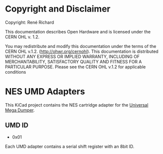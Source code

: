 # Copyright and Disclaimer
Copyright: René Richard

This documentation describes Open Hardware and is licensed under the
CERN OHL v. 1.2.

You may redistribute and modify this documentation under the terms of the
CERN OHL v.1.2. (http://ohwr.org/cernohl). This documentation is distributed
WITHOUT ANY EXPRESS OR IMPLIED WARRANTY, INCLUDING OF
MERCHANTABILITY, SATISFACTORY QUALITY AND FITNESS FOR A
PARTICULAR PURPOSE. Please see the CERN OHL v.1.2 for applicable
conditions

# NES UMD Adapters
This KiCad project contains the NES cartridge adapter for the [Universal Mega Dumper](https://github.com/db-electronics/Universal-Mega-Dumper).

## UMD ID
* 0x01

Each UMD adapter contains a serial shift register with an 8bit ID.
